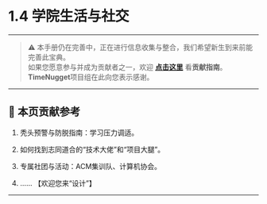 # 1.4 学院生活与社交

---

> ⚠️ 本手册仍在完善中，正在进行信息收集与整合，我们希望新生到来前能完善此宝典。  
> 如果您愿意参与并成为贡献者之一，欢迎 **[点击这里](/CONTRIBUTING)** 看**贡献指南**。  
> **TimeNugget**项目组在此向您表示感谢。  

---

## 📌 本页贡献参考

1. 秃头预警与防脱指南：学习压力调适。

2. 如何找到志同道合的“技术大佬”和“项目大腿”。

3. 专属社团与活动：ACM集训队、计算机协会。

4. ……  【欢迎您来“设计”】

---
